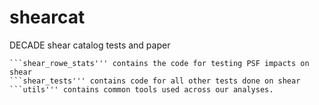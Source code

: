 # shearcat

DECADE shear catalog tests and paper

```shear_catalog''' contains all code used to measure + compile the shear catalog
```shear_rowe_stats''' contains the code for testing PSF impacts on shear
```shear_tests''' contains code for all other tests done on shear
```utils''' contains common tools used across our analyses. 